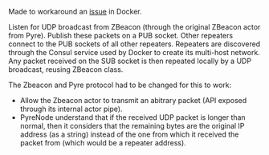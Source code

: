 Made to workaround an [issue](https://github.com/docker/docker/issues/17814) in Docker.

Listen for UDP broadcast from ZBeacon (through the original ZBeacon actor from Pyre).
Publish these packets on a PUB socket.
Other repeaters connect to the PUB sockets of all other repeaters.
Repeaters are discovered through the Consul service used by Docker to create its multi-host network.
Any packet received on the SUB socket is then repeated locally by a UDP broadcast, reusing ZBeacon class.

The Zbeacon and Pyre protocol had to be changed for this to work:
- Allow the Zbeacon actor to transmit an abitrary packet (API exposed through its internal actor pipe).
- PyreNode understand that if the received UDP packet is longer than normal, then it considers that the remaining bytes are the original IP address (as a string) instead of the one from which it received the packet from (which would be a repeater address).
